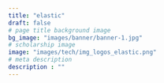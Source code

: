 ```yaml
---
title: "elastic"
draft: false
# page title background image
bg_image: "images/banner/banner-1.jpg"
# scholarship image
image: "images/tech/img_logos_elastic.png"
# meta description
description : ""
---
```

